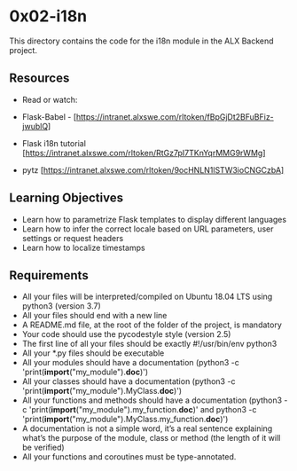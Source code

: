 # 0x02-i18n

This directory contains the code for the i18n module in the ALX Backend project.

## Resources
- Read or watch:

- Flask-Babel - [https://intranet.alxswe.com/rltoken/fBpGjDt2BFuBFiz-jwublQ]
- Flask i18n tutorial [https://intranet.alxswe.com/rltoken/RtGz7pI7TKnYqrMMG9rWMg]
- pytz [https://intranet.alxswe.com/rltoken/9ocHNLN1lSTW3ioCNGCzbA]


## Learning Objectives
- Learn how to parametrize Flask templates to display different languages
- Learn how to infer the correct locale based on URL parameters, user settings or request headers
- Learn how to localize timestamps


## Requirements
- All your files will be interpreted/compiled on Ubuntu 18.04 LTS using python3 (version 3.7)
- All your files should end with a new line
- A README.md file, at the root of the folder of the project, is mandatory
- Your code should use the pycodestyle style (version 2.5)
- The first line of all your files should be exactly #!/usr/bin/env python3
- All your *.py files should be executable
- All your modules should have a documentation (python3 -c 'print(__import__("my_module").__doc__)')
- All your classes should have a documentation (python3 -c 'print(__import__("my_module").MyClass.__doc__)')
- All your functions and methods should have a documentation (python3 -c 'print(__import__("my_module").my_function.__doc__)' and python3 -c 'print(__import__("my_module").MyClass.my_function.__doc__)')
- A documentation is not a simple word, it’s a real sentence explaining what’s the purpose of the module, class or method (the length of it will be verified)
- All your functions and coroutines must be type-annotated.
